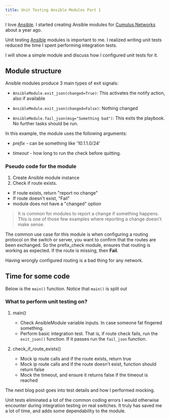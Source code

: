 ```yaml
---
title: Unit Testing Ansible Modules Part 1
---
```


I love [Ansible](http://ansible.com). I started creating Ansible modules for
[Cumulus
Networks](http://github.com/CumulusNetworks/cumulus-linux-ansible-modules) about a year ago.

Unit testing [Ansible](http://ansible.com) modules is important to me. I
realized writing unit tests reduced the time I spent performing integration
tests.

I will show a simple module and discuss how I configured unit tests for it. 


## Module structure

Ansible modules produce 3 main types of exit signals:

* `AnsibleModule.exit_json(changed=True)`:  This activates the notify action,
also if available

* `AnsibleModule.exit_json(changed=False)`: Nothing changed

* `AnsibleModule.fail_json(msg="Something bad")`:  This exits the playbook. No
further tasks should be run.

In this example, the module uses the following arguments:

* _prefix_ - can be something like '10.1.1.0/24'

* _timeout_ - how long to run the check before quitting.

### Pseudo code for the module
1. Create Ansible module instance
2. Check if route exists.
 - If route exists, return "report no change"
 - If route doesn't exist, "Fail"
 - module does not have a "changed" option

> It is common for modules to report a change if something happens. This is
one of those few examples where reporting a change doesn't make sense.

The common use case for this module is when configuring a routing protocol on
the switch or server, you want to confirm that the routes are been exchanged. So
the prefix_check module, ensures that routing is working as expected. If the
route is missing, then **Fail**.  

Having wrongly configured routing is a bad thing for any network.

## Time for some code

Below is the `main()` function. Notice that `main()` is split out

<script src="https://gist.github.com/skamithi/a8ee451d6faf0e28ad5c.js"></script>

### What to perform unit testing on?
1. main()
	- Check AnsibleModule variable inputs. In case someone fat fingered something. 
	- Perform basic integration test. That is, if route check fails, run the `exit_json()` function. If it passes run the `fail_json` function.

2. check\_if\_route_exists()
	- Mock ip route calls and if the route exists, return true
	- Mock ip route calls and if the route doesn't exist, function should return false
	- Mock the timeout, and ensure it returns false if the timeout is reached

The next blog post goes into test details and how I performed mocking.

Unit tests eliminated a lot of the common coding errors I would otherwise
encounter during integration testing on real switches. It truly has saved me a
lot of time, and adds some dependability to the module.
